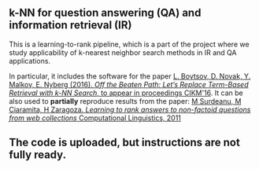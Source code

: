 ## k-NN for question answering (QA) and information retrieval (IR)

This is a learning-to-rank pipeline, which is a part of the project where we study applicability of k-nearest neighbor search methods in IR and QA applications.

In particular, it includes the software for the paper [L. Boytsov, D. Novak, Y. Malkov, E. Nyberg  (2016). *Off the Beaten Path: Let’s Replace Term-Based Retrieval
with k-NN Search*, to appear in proceedings CIKM'16](http://boytsov.info/pubs/cikm2016.pdf). It can be also used to **partially** reproduce results from the paper: [M Surdeanu, M Ciaramita, H Zaragoza. *Learning to rank answers to non-factoid questions from web collections* 
Computational Linguistics, 2011 ](http://www.mitpressjournals.org/doi/pdfplus/10.1162/COLI_a_00051) 

## The code is uploaded, but instructions are not fully ready.

